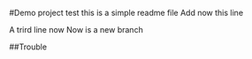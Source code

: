 #Demo project test
this is a simple readme file
Add now this line

A trird line now
Now is a new branch

##Trouble